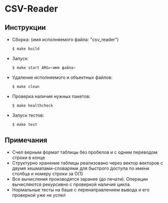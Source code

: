 # CSV-Reader

## Инструкции

+ Сборка: (имя исполняемого файла: "csv_reader")


  ```bash
  $ make build
  ```
+ Запуск:


  ```bash
  $ make start ARG=<имя файла>
  ```

+ Удаление исполняемого и объектных файлов:


  ```bash
  $ make clean
  ```
+ Проверка наличия нужных пакетов:


  ```bash
  $ make healthcheck
  ```

+ Запуск тестов:


  ```bash
  $ make test
  ```

## Примечания
+ Счел верным формат таблицы без пробелов и с одним переводом строки в конце
+ Структурно хранение таблицы реализовано через вектор векторов с 
двумя хешмапами-словарями для быстрого доступа по имени столбца и 
номеру строки за О(1)
+ Все вычисления производятся заранее (до печати). Операции вычисляются рекурсивно с проверкой наличия цикла.
+ Нормальные тесты на баше с перенаправлением вывода и его проверкой уже не успел